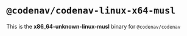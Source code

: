 # `@codenav/codenav-linux-x64-musl`

This is the **x86_64-unknown-linux-musl** binary for `@codenav/codenav`
